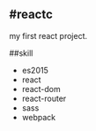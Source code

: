 #reactc
-----

my first react project.

##skill
- es2015
- react
- react-dom
- react-router
- sass
- webpack
